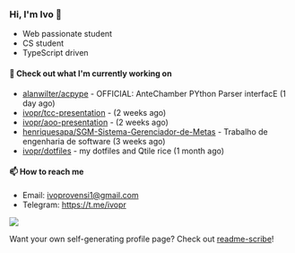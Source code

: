 ### Hi, I'm Ivo 👋

* Web passionate student
* CS student
* TypeScript driven

#### 👷 Check out what I'm currently working on

- [alanwilter/acpype](https://github.com/alanwilter/acpype) - OFFICIAL: AnteChamber PYthon Parser interfacE (1 day ago)
- [ivopr/tcc-presentation](https://github.com/ivopr/tcc-presentation) -  (2 weeks ago)
- [ivopr/aoo-presentation](https://github.com/ivopr/aoo-presentation) -  (2 weeks ago)
- [henriquesapa/SGM-Sistema-Gerenciador-de-Metas](https://github.com/henriquesapa/SGM-Sistema-Gerenciador-de-Metas) - Trabalho de engenharia de software (3 weeks ago)
- [ivopr/dotfiles](https://github.com/ivopr/dotfiles) - my dotfiles and Qtile rice (1 month ago)

#### 📫 How to reach me

- Email: [ivoprovensi1@gmail.com](mailto://ivoprovensi1@gmail.com)
- Telegram: https://t.me/ivopr

![](https://github-readme-stats.vercel.app/api/top-langs/?username=ivopr&langs_count=10&layout=compact&theme=react&hide_border=true&bg_color=0D1117&title_color=5ce1e6&icon_color=5ce1e6)

Want your own self-generating profile page? Check out [readme-scribe](https://github.com/muesli/readme-scribe)!
